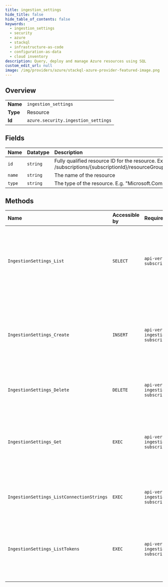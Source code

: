 ```yaml
---
title: ingestion_settings
hide_title: false
hide_table_of_contents: false
keywords:
  - ingestion_settings
  - security
  - azure    
  - stackql
  - infrastructure-as-code
  - configuration-as-data
  - cloud inventory
description: Query, deploy and manage Azure resources using SQL
custom_edit_url: null
image: /img/providers/azure/stackql-azure-provider-featured-image.png
---
```

  
    

## Overview
<table><tbody>
<tr><td><b>Name</b></td><td><code>ingestion_settings</code></td></tr>
<tr><td><b>Type</b></td><td>Resource</td></tr>
<tr><td><b>Id</b></td><td><code>azure.security.ingestion_settings</code></td></tr>
</tbody></table>

## Fields
| Name | Datatype | Description |
|:-----|:---------|:------------|
| `id` | `string` | Fully qualified resource ID for the resource. Ex - /subscriptions/&#123;subscriptionId&#125;/resourceGroups/&#123;resourceGroupName&#125;/providers/&#123;resourceProviderNamespace&#125;/&#123;resourceType&#125;/&#123;resourceName&#125; |
| `name` | `string` | The name of the resource |
| `type` | `string` | The type of the resource. E.g. "Microsoft.Compute/virtualMachines" or "Microsoft.Storage/storageAccounts" |
## Methods
| Name | Accessible by | Required Params | Description |
|:-----|:--------------|:----------------|:------------|
| `IngestionSettings_List` | `SELECT` | `api-version, subscriptionId` | Settings for ingesting security data and logs to correlate with resources associated with the subscription. |
| `IngestionSettings_Create` | `INSERT` | `api-version, ingestionSettingName, subscriptionId` | Create setting for ingesting security data and logs to correlate with resources associated with the subscription. |
| `IngestionSettings_Delete` | `DELETE` | `api-version, ingestionSettingName, subscriptionId` | Deletes the ingestion settings for this subscription. |
| `IngestionSettings_Get` | `EXEC` | `api-version, ingestionSettingName, subscriptionId` | Settings for ingesting security data and logs to correlate with resources associated with the subscription. |
| `IngestionSettings_ListConnectionStrings` | `EXEC` | `api-version, ingestionSettingName, subscriptionId` | Connection strings for ingesting security scan logs and data. |
| `IngestionSettings_ListTokens` | `EXEC` | `api-version, ingestionSettingName, subscriptionId` | Returns the token that is used for correlating ingested telemetry with the resources in the subscription. |
